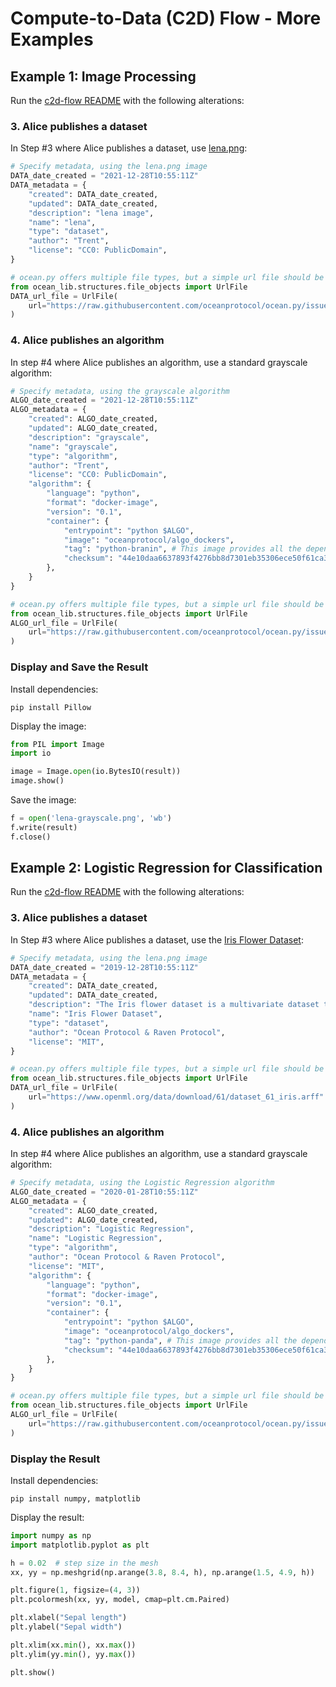 <!--
Copyright 2022 Ocean Protocol Foundation
SPDX-License-Identifier: Apache-2.0
-->

# Compute-to-Data (C2D) Flow - More Examples

## Example 1: Image Processing

Run the [c2d-flow README](https://github.com/oceanprotocol/ocean.py/blob/v4main/READMEs/c2d-flow.md)
with the following alterations:

### 3. Alice publishes a dataset

In Step #3 where Alice publishes a dataset, use [lena.png](https://en.wikipedia.org/wiki/Lenna):

```python
# Specify metadata, using the lena.png image
DATA_date_created = "2021-12-28T10:55:11Z"
DATA_metadata = {
    "created": DATA_date_created,
    "updated": DATA_date_created,
    "description": "lena image",
    "name": "lena",
    "type": "dataset",
    "author": "Trent",
    "license": "CC0: PublicDomain",
}

# ocean.py offers multiple file types, but a simple url file should be enough for this example
from ocean_lib.structures.file_objects import UrlFile
DATA_url_file = UrlFile(
    url="https://raw.githubusercontent.com/oceanprotocol/ocean.py/issue705-image-processing-c2d-example/tests/resources/images/lena.png"
)
```

### 4. Alice publishes an algorithm

In step #4 where Alice publishes an algorithm, use a standard grayscale algorithm:

```python
# Specify metadata, using the grayscale algorithm
ALGO_date_created = "2021-12-28T10:55:11Z"
ALGO_metadata = {
    "created": ALGO_date_created,
    "updated": ALGO_date_created,
    "description": "grayscale",
    "name": "grayscale",
    "type": "algorithm",
    "author": "Trent",
    "license": "CC0: PublicDomain",
    "algorithm": {
        "language": "python",
        "format": "docker-image",
        "version": "0.1",
        "container": {
            "entrypoint": "python $ALGO",
            "image": "oceanprotocol/algo_dockers",
            "tag": "python-branin", # This image provides all the dependencies of the grayscale.py algorithm
            "checksum": "44e10daa6637893f4276bb8d7301eb35306ece50f61ca34dcab550",
        },
    }
}

# ocean.py offers multiple file types, but a simple url file should be enough for this example
from ocean_lib.structures.file_objects import UrlFile
ALGO_url_file = UrlFile(
    url="https://raw.githubusercontent.com/oceanprotocol/ocean.py/issue705-image-processing-c2d-example/tests/resources/algorithms/grayscale.py"
)
```

### Display and Save the Result

Install dependencies:

```console
pip install Pillow
```

Display the image:

```python
from PIL import Image
import io

image = Image.open(io.BytesIO(result))
image.show()
```

Save the image:

```python
f = open('lena-grayscale.png', 'wb')
f.write(result)
f.close()
```

## Example 2: Logistic Regression for Classification

Run the [c2d-flow README](https://github.com/oceanprotocol/ocean.py/blob/v4main/READMEs/c2d-flow.md)
with the following alterations:

### 3. Alice publishes a dataset

In Step #3 where Alice publishes a dataset, use the [Iris Flower Dataset](https://en.wikipedia.org/wiki/Iris_flower_data_set):

```python
# Specify metadata, using the lena.png image
DATA_date_created = "2019-12-28T10:55:11Z"
DATA_metadata = {
    "created": DATA_date_created,
    "updated": DATA_date_created,
    "description": "The Iris flower dataset is a multivariate dataset to train classification algorithms",
    "name": "Iris Flower Dataset",
    "type": "dataset",
    "author": "Ocean Protocol & Raven Protocol",
    "license": "MIT",
}

# ocean.py offers multiple file types, but a simple url file should be enough for this example
from ocean_lib.structures.file_objects import UrlFile
DATA_url_file = UrlFile(
    url="https://www.openml.org/data/download/61/dataset_61_iris.arff"
)
```

### 4. Alice publishes an algorithm

In step #4 where Alice publishes an algorithm, use a standard grayscale algorithm:

```python
# Specify metadata, using the Logistic Regression algorithm
ALGO_date_created = "2020-01-28T10:55:11Z"
ALGO_metadata = {
    "created": ALGO_date_created,
    "updated": ALGO_date_created,
    "description": "Logistic Regression",
    "name": "Logistic Regression",
    "type": "algorithm",
    "author": "Ocean Protocol & Raven Protocol",
    "license": "MIT",
    "algorithm": {
        "language": "python",
        "format": "docker-image",
        "version": "0.1",
        "container": {
            "entrypoint": "python $ALGO",
            "image": "oceanprotocol/algo_dockers",
            "tag": "python-panda", # This image provides all the dependencies of the logistic_regression.py algorithm
            "checksum": "44e10daa6637893f4276bb8d7301eb35306ece50f61ca34dcab550",
        },
    }
}

# ocean.py offers multiple file types, but a simple url file should be enough for this example
from ocean_lib.structures.file_objects import UrlFile
ALGO_url_file = UrlFile(
    url="https://raw.githubusercontent.com/oceanprotocol/ocean.py/issue705-image-processing-c2d-example/tests/resources/algorithms/logistic_regression.py"
)
```

### Display the Result

Install dependencies:

```console
pip install numpy, matplotlib
```

Display the result:

```python
import numpy as np
import matplotlib.pyplot as plt

h = 0.02  # step size in the mesh
xx, yy = np.meshgrid(np.arange(3.8, 8.4, h), np.arange(1.5, 4.9, h))

plt.figure(1, figsize=(4, 3))
plt.pcolormesh(xx, yy, model, cmap=plt.cm.Paired)

plt.xlabel("Sepal length")
plt.ylabel("Sepal width")

plt.xlim(xx.min(), xx.max())
plt.ylim(yy.min(), yy.max())

plt.show()
```